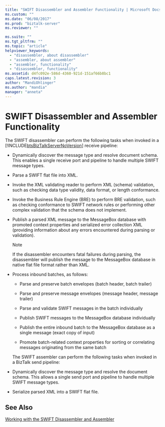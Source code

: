 ```yaml
---
title: "SWIFT Disassembler and Assembler Functionality | Microsoft Docs"
ms.custom: ""
ms.date: "06/08/2017"
ms.prod: "biztalk-server"
ms.reviewer: ""

ms.suite: ""
ms.tgt_pltfrm: ""
ms.topic: "article"
helpviewer_keywords: 
  - "disassembler, about disassembler"
  - "assembler, about assembler"
  - "assembler, functionality"
  - "disassembler, functionality"
ms.assetid: d4fc092e-586d-4360-921d-151af66b8bc1
caps.latest.revision: 3
author: "MandiOhlinger"
ms.author: "mandia"
manager: "anneta"
---
```

# SWIFT Disassembler and Assembler Functionality
The SWIFT disassembler can perform the following tasks when invoked in a [!INCLUDE[btsBizTalkServerNoVersion](../../includes/btsbiztalkservernoversion-md.md)] receive pipeline:  
  
- Dynamically discover the message type and resolve document schema. This enables a single receive port and pipeline to handle multiple SWIFT message types.  
  
- Parse a SWIFT flat file into XML.  
  
- Invoke the XML validating reader to perform XML (schema) validation, such as checking data type validity, data format, or length conformance.  
  
- Invoke the Business Rule Engine (BRE) to perform BRE validation, such as checking conformance to SWIFT network rules or performing other complex validation that the schema does not implement.  
  
- Publish a parsed XML message to the MessageBox database with promoted context properties and serialized error collection XML (providing information about any errors encountered during parsing or validation).  
  
  > [!NOTE]
  >  If the disassembler encounters fatal failures during parsing, the disassembler will publish the message to the MessageBox database in native flat file format rather than XML.  
  
- Process inbound batches, as follows:  
  
  -   Parse and preserve batch envelopes (batch header, batch trailer)  
  
  -   Parse and preserve message envelopes (message header, message trailer)  
  
  -   Parse and validate SWIFT messages in the batch individually  
  
  -   Publish SWIFT messages to the MessageBox database individually  
  
  -   Publish the entire inbound batch to the MessageBox database as a single message (exact copy of input)  
  
  -   Promote batch-related context properties for sorting or correlating messages originating from the same batch  
  
  The SWIFT assembler can perform the following tasks when invoked in a BizTalk send pipeline:  
  
- Dynamically discover the message type and resolve the document schema. This allows a single send port and pipeline to handle multiple SWIFT message types.  
  
- Serialize parsed XML into a SWIFT flat file.  
  
## See Also  
 [Working with the SWIFT Disassembler and Assembler](../../adapters-and-accelerators/accelerator-swift/working-with-the-swift-disassembler-and-assembler.md)